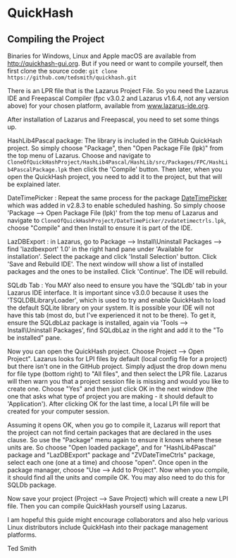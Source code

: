 QuickHash
=========

Compiling the Project
---------------------

Binaries for Windows, Linux and Apple macOS are available from http://quickhash-gui.org.
But if you need or want to compile yourself, then first clone the source code: `git clone https://github.com/tedsmith/quickhash.git`

There is an LPR file that is the Lazarus Project File. So you need the Lazarus IDE and Freepascal Compiler (fpc v3.0.2 and Lazarus v1.6.4, not any version above) for your chosen platform, available from www.lazarus-ide.org. 

After installation of Lazarus and Freepascal, you need to set some things up.

HashLib4Pascal package: The library is included in the GitHub QuickHash project. So simply choose "Package", then "Open Package File (lpk)" from the top menu of Lazarus.
Choose and navigate to `CloneOfQuickHashProject/HashLib4Pascal/HashLib/src/Packages/FPC/HashLib4PascalPackage.lpk` then click the 'Compile' button. Then later, when you open the QuickHash project, you need to add it to the project, but that will be explained later.

DateTimePicker : Repeat the same process for the package [DateTimePicker](http://wiki.lazarus.freepascal.org/ZVDateTimeControls_Package) which was added in v2.8.3 to enable scheduled hashing.
So simply choose 'Package --> Open Package File (lpk)' from the top menu of Lazarus and navigate to `CloneOfQuickHashProject/DateTimePicker/zvdatetimectrls.lpk`, choose "Compile" and then Install to ensure it is part of the IDE.

LazDBExport : in Lazarus, go to Package --> Install\Uninstall Packages --> find 'lazdbexport' 1.0' in the right hand pane under 'Available for installation'. Select the package and click 'Install Selection' button.
Click 'Save and Rebuild IDE'. The next window will show a list of installed packages and the ones to be installed. Click 'Continue'. The IDE will rebuild.

SQLdb Tab : You MAY also need to ensure you have the 'SQLdb' tab in your Lazarus IDE interface. It is important since v3.0.0 because it uses the 'TSQLDBLibraryLoader', which is used to try and enable QuickHash to load the default SQLite library on your system. It is possible your IDE will not have this tab (most do, but I've experienced it not to be there). To get it, ensure the SQLdbLaz package is installed, again via 'Tools --> Install\Uninstall Packages', find SQLdbLaz in the right and add it to the "To be installed" pane.

Now you can open the QuickHash project. Choose Project --> Open Project". Lazarus looks for LPI files by default (local config file for a project) but there isn't one in the GitHub project. Simply adjust the drop down menu for file type (bottom right) to "All files", and then select the LPR file. Lazarus will then warn you that a project session file is missing and would you like to create one.
Choose "Yes" and then just click OK in the next window (the one that asks what type of project you are making - it should default to 'Application'). After clicking OK for the last time, a local LPI file will be created for your computer session.

Assuming it opens OK, when you go to compile it, Lazarus will report that the project can not find certain packages that are declared in the uses clause. So use the "Package" menu again to ensure it knows where these units are. So choose "Open loaded package", and for "HashLib4Pascal" package and "LazDBExport" package and "ZVDateTimeCtrls" package, select each one (one at a time) and choose "open". Once open in the package manager, choose "Use --> Add to Project". Now when you compile, it should find all the units and compile OK. You may also need to do this for SQLDb package.

Now save your project (Project --> Save Project) which will create a new LPI file. Then you can compile QuickHash yourself using Lazarus.

I am hopeful this guide might encourage collaborators and also help various Linux distributors include QuickHash into their package management platforms. 

Ted Smith
